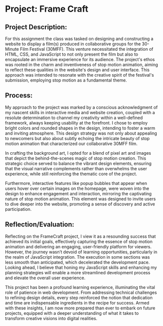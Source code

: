 # Project: Frame Craft

## Project Description:

For this assignment the class was tasked on designing and constructing a website to display a film(s) produced in collaborative groups for the 30-Minute Film Festival (30MFF). This venture necessitated the integration of HTML, CSS, and JavaScript to not only present the film but also to encapsulate an immersive experience for its audience. The project's ethos was rooted in the charm and inventiveness of stop motion animation, aiming to reflect these qualities in the website's design and user interface. This approach was intended to resonate with the creative spirit of the festival's submission, employing stop motion as a fundamental theme.

## Process:

My approach to the project was marked by a conscious acknowledgment of my nascent skills in interactive media and website creation, coupled with a resolute determination to channel my creativity within a well-defined framework, always keeping usability at the forefront. I chose to employ bright colors and rounded shapes in the design, intending to foster a warm and inviting atmosphere. This design strategy was not only about appealing to newcomers but also about subtly echoing the intricate beauty of stop motion animation that characterized our collaborative 30MFF film.

In crafting the background art, I opted for a blend of pixel art and images that depict the behind-the-scenes magic of stop motion creation. This strategic choice served to balance the vibrant design elements, ensuring that the visual narrative complements rather than overwhelms the user experience, while still reinforcing the thematic core of the project.

Furthermore, interactive features like popup bubbles that appear when users hover over certain images on the homepage, were woven into the design to enhance engagement and interaction, mirroring the captivating nature of stop motion animation. This element was designed to invite users to dive deeper into the website, promoting a sense of discovery and active participation.

## Reflection/Evaluation:

Reflecting on the FrameCraft project, I view it as a resounding success that achieved its initial goals, effectively capturing the essence of stop motion animation and delivering an engaging, user-friendly platform for viewers. However, the journey wasn’t devoid of learning opportunities, particularly in the realm of JavaScript integration. The execution in some sections was less smooth than anticipated, which decelerated the development pace. Looking ahead, I believe that honing my JavaScript skills and enhancing my planning strategies will enable a more streamlined development process and elevate the overall user experience.

This project has been a profound learning experience, illuminating the vital role of patience in web development. From addressing technical challenges to refining design details, every step reinforced the notion that dedication and time are indispensable ingredients in the recipe for success. Armed with these insights, I am now more prepared than ever to embark on future projects, equipped with a deeper understanding of what it takes to transform creative visions into digital realities.






